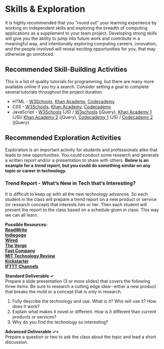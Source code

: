 # Skills & Exploration

It is highly recommended that you "round out" your learning experience by working on independent skills and exploring the breadth of computing applications as a supplement to your team project. Developing strong skills will give you the ability to jump into future work and contribute in a meaningful way, and intentionally exploring computing careers, innovation, and the people involved will reveal exciting opportunities for you, that may otherwise go unnoticed.

## Recommended Skill-Building Activities

This is a list of quality tutorials for programming, but there are many more available online if you try a search. Consider setting a goal to complete several tutorials throughout the project duration.

* HTML - [W3Schools](https://www.w3schools.com/html/default.asp), [Khan Academy](https://www.khanacademy.org/computing/computer-programming/html-css), [Codecademy](https://www.codecademy.com/learn/learn-html)​
* CSS - [W3Schools](https://www.w3schools.com/css/default.asp), [Khan Academy](https://www.khanacademy.org/computing/computer-programming/html-css), [Codecademy](https://www.codecademy.com/learn/learn-css)​
* JavaScript - [W3Schools](https://www.w3schools.com/jS/default.asp) \(JS\) / [W3schools](https://www.w3schools.com/jquery/default.asp) \(jQuery\), [Khan Academy 1](https://www.khanacademy.org/computing/computer-programming/programming) \(JS\)/ [Khan Academy 2](https://www.khanacademy.org/computing/computer-programming/html-js-jquery) \(jQuery\), [Codecademy 1](https://www.codecademy.com/learn/introduction-to-javascript) \(JS\) / [Codecademy 2](https://www.codecademy.com/learn/learn-jquery) \(jQuery\)

## Recommended Exploration Activities

Exploration is an important activity for students and professionals alike that leads to new opportunities. You could conduct some research and generate a written report and/or a presentation to share with others. **Below is an example for a** _**trend report**_**, but you could do something similar on any topic or career in technology.**

### **Trend Report - What’s New in Tech that’s Interesting?**

It is difficult to keep up with all the new technology advances. So each student in the class will prepare a trend report on a new product or service \(or research concept\) that interests him or her. Then each student will present the report to the class based on a schedule given in class. This way we can all learn.

**Possible Resources:**  
[**ReadWrite**](http://readwrite.com/)  
[**Indiegogo**](https://www.indiegogo.com/explore/technology#/browse/popular_all)   
[**Wired**](http://www.wired.com/)  
[**The Verge**](http://www.theverge.com)  
[**Fast Company**](http://www.fastcompany.com/)  
[**MIT Technology Review**](http://www.technologyreview.com/)  
[**Kickstarter**](https://www.kickstarter.com/)  
[**IFTTT Channels**](https://ifttt.com/channels)

**Standard Deliverable ✓**  
Prepare a slide presentation \(3 or more slides\) that covers the following three items. Be sure to research a cutting edge idea--either a new product that breaks the mold or a concept that is only in research.

1. Fully describe the technology and use. What is it? Who will use it? How does it work?
2. Explain what makes it novel or different. How is it different than current products or services?
3. Why do you find the technology so interesting?

**Advanced Deliverable ✓+**  
Prepare a question or two to ask the class about the topic and lead a short discussion.

